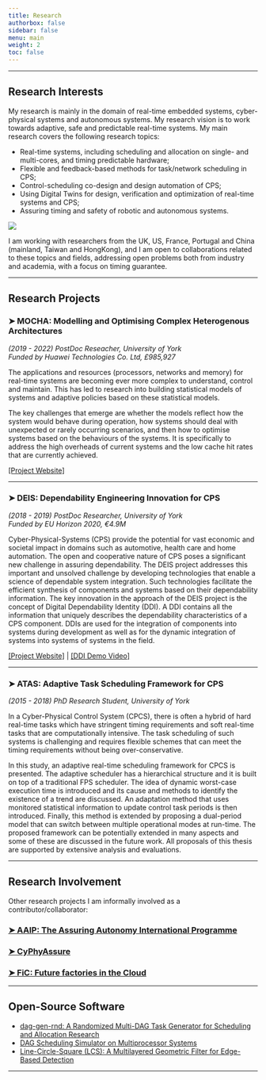 ```yaml
---
title: Research
authorbox: false
sidebar: false
menu: main
weight: 2
toc: false
---
```


---

## Research Interests

My research is mainly in the domain of real-time embedded systems, cyber-physical systems and autonomous systems. My research vision is to work towards adaptive, safe and predictable real-time systems. My main research covers the following research topics:

- Real-time systems, including scheduling and allocation on single- and multi-cores, and timing predictable hardware;
- Flexible and feedback-based methods for task/network scheduling in CPS;
- Control-scheduling co-design and design automation of CPS;
- Using Digital Twins for design, verification and optimization of real-time systems and CPS;
- Assuring timing and safety of robotic and autonomous systems.

![](/img/wordcloud.png)

I am working with researchers from the UK, US, France, Portugal and China (mainland, Taiwan and HongKong), and I am open to collaborations related to these topics and fields, addressing open problems both from industry and academia, with a focus on timing guarantee.




---

## Research Projects
### ➤ MOCHA: Modelling and Optimising Complex Heterogenous Architectures

*(2019 - 2022) PostDoc Reseacher, University of York*  
*Funded by Huawei Technologies Co. Ltd, £985,927*

The applications and resources (processors, networks and memory) for real-time systems are becoming ever more complex to understand, control and maintain. This has led to research into building statistical models of systems and adaptive policies based on these statistical models.

The key challenges that emerge are whether the models reflect how the system would behave during operation, how systems should deal with unexpected or rarely occurring scenarios, and then how to optimise systems based on the behaviours of the systems. It is specifically to address the high overheads of current systems and the low cache hit rates that are currently achieved.

[\[Project Website\]](https://www.cs.york.ac.uk/rts/mocha/)

---

### ➤ DEIS: Dependability Engineering Innovation for CPS

*(2018 - 2019) PostDoc Researcher, University of York*  
*Funded by EU Horizon 2020, €4.9M*

Cyber-Physical-Systems (CPS) provide the potential for vast economic and societal impact in domains such as automotive, health care and home automation. The open and cooperative nature of CPS poses a significant new challenge in assuring dependability. The DEIS project addresses this important and unsolved challenge by developing technologies that enable a science of dependable system integration. Such technologies facilitate the efficient synthesis of components and systems based on their dependability information. The key innovation in the approach of the DEIS project is the concept of Digital Dependability Identity (DDI). A DDI contains all the information that uniquely describes the dependability characteristics of a CPS component. DDIs are used for the integration of components into systems during development as well as for the dynamic integration of systems into systems of systems in the field.

[\[Project Website\]](http://www.deis-project.eu/) | [\[DDI Demo Video\]](https://www.youtube.com/watch?v=dlcUkhwhinw&ab_channel=DEISProject-EU)

---

### ➤ ATAS: Adaptive Task Scheduling Framework for CPS

*(2015 - 2018) PhD Research Student, University of York*

In a Cyber-Physical Control System (CPCS), there is often a hybrid of hard real-time tasks which have stringent timing requirements and soft real-time tasks that are computationally intensive. The task scheduling of such systems is challenging and requires flexible schemes that can meet the timing requirements without being over-conservative.

In this study, an adaptive real-time scheduling framework for CPCS is presented. The adaptive scheduler has a hierarchical structure and it is built on top of a traditional FPS scheduler. The idea of dynamic worst-case execution time is introduced and its cause and methods to identify the existence of a trend are discussed. An adaptation method that uses monitored statistical information to update control task periods is then introduced. Finally, this method is extended by proposing a dual-period model that can switch between multiple operational modes at run-time. The proposed framework can be potentially extended in many aspects and some of these are discussed in the future work. All proposals of this thesis are supported by extensive analysis and evaluations.

---

## Research Involvement
Other research projects I am informally involved as a contributor/collaborator:
### [➤ AAIP: The Assuring Autonomy International Programme](https://www.york.ac.uk/assuring-autonomy/)
### [➤ CyPhyAssure](https://www.cs.york.ac.uk/circus/CyPhyAssure/)
### [➤ FiC: Future factories in the Cloud]((https://research.chalmers.se/en/project/7231))

---

## Open-Source Software
- [dag-gen-rnd: A Randomized Multi-DAG Task Generator for Scheduling and Allocation Research](https://github.com/automaticdai/dag-gen-rnd)
- [DAG Scheduling Simulator on Multiprocessor Systems](https://github.com/automaticdai/research-dag-scheduling-analysis)
- [Line-Circle-Square (LCS): A Multilayered Geometric Filter for Edge-Based Detection](https://github.com/automaticdai/LCS-filter)

---
